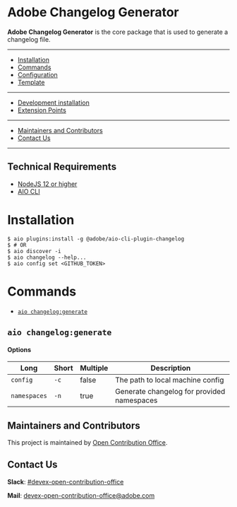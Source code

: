 Adobe Changelog Generator
=====================

**Adobe Changelog Generator**  is the core package that is used to generate a changelog file.
<!-- toc -->

---
* [Installation](#installation)
* [Commands](#commands)
* [Configuration](https://github.com/adobe/aio-cli-plugin-changelog/wiki/Configuration)
* [Template](https://github.com/adobe/aio-cli-plugin-changelog/wiki/Templates)
---
* [Development installation](https://github.com/adobe/aio-cli-plugin-changelog/wiki/Development-installation)
* [Extension Points](https://github.com/adobe/aio-cli-plugin-changelog/wiki/Extension-Points)   
---
* [Maintainers and Contributors](#maintainers-and-Contributors)
* [Contact Us](#contact-us)  
--- 
<!-- tocstop -->

## Technical Requirements
* [NodeJS 12 or higher](https://nodejs.org/en/download/)
* [AIO CLI](https://github.com/adobe/aio-cli)

# Installation
```
$ aio plugins:install -g @adobe/aio-cli-plugin-changelog
$ # OR
$ aio discover -i
$ aio changelog --help...
$ aio config set <GITHUB_TOKEN>
```

# Commands
<!-- commands -->
* [`aio changelog:generate`](#aio-changelog)

## `aio changelog:generate`

#### Options

| Long  | Short | Multiple | Description
| ------------- | ------------- | ------------- | ------------- |
| `config` | `-c` | false | The path to local machine config |
| `namespaces` | `-n` |  true | Generate changelog for provided namespaces |
<!-- commandsstop -->


## Maintainers and Contributors

This project is maintained by [Open Contribution Office](https://wiki.corp.adobe.com/display/DMSArchitecture/Open+Contribution+Office).

## Contact Us

**Slack**: [#devex-open-contribution-office](https://magento.slack.com/archives/C018Z6CB57U)

**Mail**: [devex-open-contribution-office@adobe.com](mailto:devex-open-contribution-office@adobe.com)
